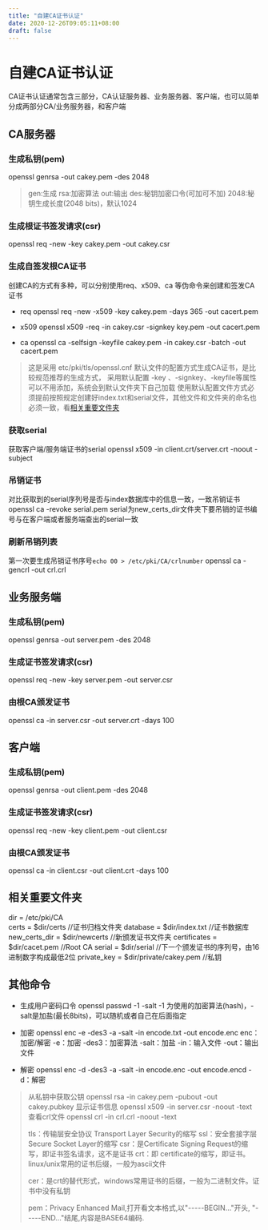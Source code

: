 ```yaml
---
title: "自建CA证书认证"
date: 2020-12-26T09:05:11+08:00
draft: false
---
```



# 自建CA证书认证

CA证书认证通常包含三部分，CA认证服务器、业务服务器、客户端，也可以简单分成两部分CA/业务服务器，和客户端

## CA服务器

### 生成私钥(pem)
openssl genrsa -out cakey.pem -des 2048

>gen:生成	 rsa:加密算法	out:输出	des:秘钥加密口令(可加可不加)	2048:秘钥生成长度(2048 bits)，默认1024

### 生成根证书签发请求(csr)
openssl req -new -key cakey.pem -out cakey.csr

### 生成自签发根CA证书
创建CA的方式有多种，可以分别使用req、x509、ca 等伪命令来创建和签发CA证书

- req
openssl req -new -x509 -key cakey.pem -days 365 -out cacert.pem

- x509
openssl x509 -req -in cakey.csr -signkey key.pem -out cacert.pem

- ca
openssl ca -selfsign -keyfile cakey.pem -in cakey.csr -batch -out cacert.pem


>这是采用 etc/pki/tls/openssl.cnf 默认文件的配置方式生成CA证书，是比较规范推荐的生成方式，
>采用默认配置 -key 、-signkey、-keyfile等属性可以不用添加，系统会到默认文件夹下自己加载
>使用默认配置文件方式必须提前按照规定创建好index.txt和serial文件，其他文件和文件夹的命名也必须一致，看[相关重要文件夹](#相关重要文件夹)

### 获取serial
获取客户端/服务端证书的serial
openssl x509 -in client.crt/server.crt -noout -subject

### 吊销证书
对比获取到的serial序列号是否与index数据库中的信息一致，一致吊销证书
openssl ca -revoke serial.pem
serial为new_certs_dir文件夹下要吊销的证书编号与在客户端或者服务端查出的serial一致

### 刷新吊销列表
第一次要生成吊销证书序号`echo 00 > /etc/pki/CA/crlnumber`
openssl ca -gencrl -out crl.crl



## 业务服务端

### 生成私钥(pem)
openssl genrsa -out server.pem -des 2048

### 生成证书签发请求(csr)
openssl req -new -key server.pem -out server.csr

### 由根CA颁发证书
openssl ca -in server.csr -out server.crt -days 100

## 客户端

### 生成私钥(pem)
openssl genrsa -out client.pem -des 2048

### 生成证书签发请求(csr)
openssl req -new -key client.pem -out client.csr

### 由根CA颁发证书
openssl ca -in client.csr -out client.crt -days 100




## 相关重要文件夹

dir     				 	   =   		   /etc/pki/CA							
certs  				   	= 		      \$dir/certs							  //证书归档文件夹
database			     =			  \$dir/index.txt					    //证书数据库
new_certs_dir		 =		  	\$dir/newcerts					   //新颁发证书文件夹
certificates			  = 		 	\$dir/cacet.pem					 //Root CA
serial						=		      \$dir/serial						 	//下一个颁发证书的序列号，由16进制数字构成最低2位
private_key	          =   		  \$dir/private/cakey.pem	  //私钥


## 其他命令

- 生成用户密码口令
openssl passwd -1 -salt
-1 为使用的加密算法(hash)，-salt是加盐(最长8bits)，可以随机或者自己在后面指定

- 加密
openssl enc -e -des3 -a -salt -in encode.txt -out encode.enc
	enc：加密/解密	-e：加密	-des3：加密算法	-salt：加盐	-in：输入文件	-out：输出文件

- 解密
openssl enc -d -des3 -a -salt -in encode.enc -out encode.encd
-d：解密



> 从私钥中获取公钥
> openssl rsa -in cakey.pem -pubout -out cakey.pubkey
> 显示证书信息
> openssl x509 -in server.csr -noout -text 
> 查看crl文件
> openssl crl -in crl.crl -noout -text
>
> tls：传输层安全协议 Transport Layer Security的缩写
> ssl：安全套接字层 Secure Socket Layer的缩写
> csr：是Certificate Signing Request的缩写，即证书签名请求，这不是证书
> crt：即 certificate的缩写，即证书。linux/unix常用的证书后缀，一般为ascii文件
>
> cer：是crt的替代形式，windows常用证书的后缀，一般为二进制文件。证书中没有私钥
>
> pem：Privacy Enhanced Mail,打开看文本格式,以"-----BEGIN..."开头, "-----END..."结尾,内容是BASE64编码.